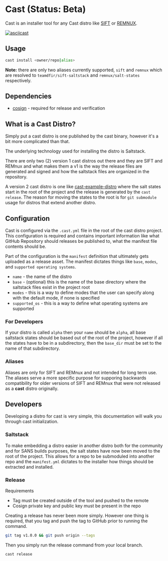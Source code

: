 # Cast (Status: Beta)

Cast is an installer tool for any Cast distro like [SIFT](https://github.com/teamdfir/sift) or [REMNUX](https://github.com/remnux/remnux).

[![asciicast](https://asciinema.org/a/463178.svg)](https://asciinema.org/a/463178)

## Usage

```bash
cast install <owner/repo|alias>
```

**Note:** there are only two aliases currently supported, `sift` and `remnux` which are resolved to `teamdfir/sift-saltstack` and `remnux/salt-states` respectively.

## Dependencies

* [cosign](https://github.com/sigstore/cosign) - required for release and verification

## What is a Cast Distro?

Simply put a cast distro is one published by the cast binary, however it's a bit more complicated than that.

The underlying technology used for installing the distro is Saltstack.

There are only two (2) version 1 cast distros out there and they are SIFT and REMnux and what makes them a v1 is the way the release files are generated and signed and how the saltstack files are organized in the repository.

A version 2 cast distro is one like [cast-example-distro](https://github.com/ekristen/cast-example-distro) where the salt states start in the root of the project and the release is generated by the `cast release`. The reason for moving the states to the root is for `git submodule` usage for distros that extend another distro.

## Configuration

Cast is configured via the `.cast.yml` file in the root of the cast distro project. This configuration is required and contains important information like what GitHub Repository should releases be published to, what the manifest file contents should be.

Part of the configuration is the `manifest` definition that ultimately gets uploaded as a release asset. The manifest dictates things like `base`, `modes`, and `supported operating systems`.

* `name` - the name of the distro
* `base` - (optional) this is the name of the base directory where the saltstack files exist in the project root
* `modes` - this is a way to define modes that the user can specify along with the default mode, if none is specified
* `supported_os` - this is a way to define what operating systems are supported

### For Developers

If your distro is called `alpha` then your `name` should be `alpha`, all base saltstack states should be based out of the root of the project, however if all the states have to be in a subdirectory, then the `base_dir` must be set to the name of that subdirectory.

### Aliases

Aliases are only for SIFT and REMnux and not intended for long term use. The aliases serve a more specific purpose for supporing backwards compatibility for older versions of SIFT and REMnux that were not released as a **cast** distro originally.

## Developers

Developing a distro for cast is very simple, this documentation will walk you through cast initialization.

### Saltstack

To make embedding a distro easier in another distro both for the community and for SANS builds purposes, the salt states have now been moved to the root of the project. This allows for a repo to be submoduled into another repo and the `manifest.yml` dictates to the installer how things should be extracted and installed.

### Release

Requirements

* Tag must be created outside of the tool and pushed to the remote
* Cosign private key and public key must be present in the repo

Creating a release has never been more simply. However one thing is required, that you tag and push the tag to GitHub prior to running the command.

```bash
git tag v1.0.0 && git push origin --tags
```

Then you simply run the release command from your local branch.

```bash
cast release
```
